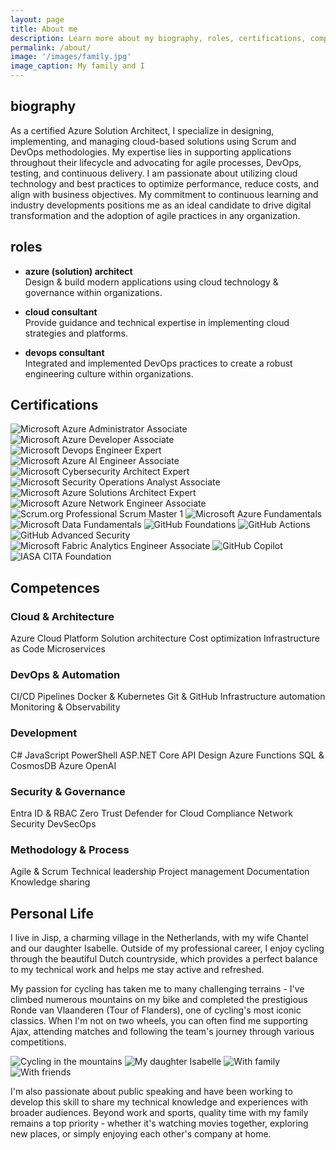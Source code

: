 ```yaml
---
layout: page
title: About me
description: Learn more about my biography, roles, certifications, competences, and more.
permalink: /about/
image: '/images/family.jpg'
image_caption: My family and I
---
```


## biography
As a certified Azure Solution Architect, I specialize in designing, implementing, and managing cloud-based solutions using Scrum and DevOps methodologies. My expertise lies in supporting applications throughout their lifecycle and advocating for agile processes, DevOps, testing, and continuous delivery. I am passionate about utilizing cloud technology and best practices to optimize performance, reduce costs, and align with business objectives. My commitment to continuous learning and industry developments positions me as an ideal candidate to drive digital transformation and the adoption of agile practices in any organization.

## roles
- **azure (solution) architect**  
  Design & build modern applications using cloud technology & governance within organizations.

- **cloud consultant**  
  Provide guidance and technical expertise in implementing cloud strategies and platforms.

- **devops consultant**  
  Integrated and implemented DevOps practices to create a robust engineering culture within organizations.

## Certifications

<div class="certifications-grid">
  <img src="/images/Picture1.png" alt="Microsoft Azure Administrator Associate">
  <img src="/images/Picture2.png" alt="Microsoft Azure Developer Associate">
  <img src="/images/Picture3.png" alt="Microsoft Devops Engineer Expert">
  <img src="/images/Picture4.png" alt="Microsoft Azure AI Engineer Associate">
  <img src="/images/Picture5.png" alt="Microsoft Cybersecurity Architect Expert">
  <img src="/images/Picture6.png" alt="Microsoft Security Operations Analyst Associate">
  <img src="/images/Picture7.png" alt="Microsoft Azure Solutions Architect Expert">
  <img src="/images/Picture8.png" alt="Microsoft Azure Network Engineer Associate">
  <img src="/images/Picture9.png" alt="Scrum.org Professional Scrum Master 1">
  <img src="/images/Picture10.png" alt="Microsoft Azure Fundamentals">
  <img src="/images/Picture11.png" alt="Microsoft Data Fundamentals">
  <img src="/images/Picture12.png" alt="GitHub Foundations">
  <img src="/images/Picture13.png" alt="GitHub Actions">
  <img src="/images/Picture14.png" alt="GitHub Advanced Security">
  <img src="/images/Picture15.png" alt="Microsoft Fabric Analytics Engineer Associate">
  <img src="/images/Picture16.png" alt="GitHub Copilot">
  <img src="/images/Picture17.png" alt="IASA CITA Foundation">
</div>

## Competences

<div class="competences-container">
  <div class="competence-area">
    <h3>Cloud & Architecture</h3>
    <div class="skill-tags">
      <span class="skill-tag">Azure Cloud Platform</span>
      <span class="skill-tag">Solution architecture</span>
      <span class="skill-tag">Cost optimization</span>
      <span class="skill-tag">Infrastructure as Code</span>
      <span class="skill-tag">Microservices</span>
    </div>
  </div>
  
  <div class="competence-area">
    <h3>DevOps & Automation</h3>
    <div class="skill-tags">
      <span class="skill-tag">CI/CD Pipelines</span>
      <span class="skill-tag">Docker & Kubernetes</span>
      <span class="skill-tag">Git & GitHub</span>
      <span class="skill-tag">Infrastructure automation</span>
      <span class="skill-tag">Monitoring & Observability</span>
    </div>
  </div>
  
  <div class="competence-area">
    <h3>Development</h3>
    <div class="skill-tags">
      <span class="skill-tag">C#</span>
      <span class="skill-tag">JavaScript</span>
      <span class="skill-tag">PowerShell</span>
      <span class="skill-tag">ASP.NET Core</span>
      <span class="skill-tag">API Design</span>
      <span class="skill-tag">Azure Functions</span>
      <span class="skill-tag">SQL & CosmosDB</span>
      <span class="skill-tag">Azure OpenAI</span>
    </div>
  </div>
  
  <div class="competence-area">
    <h3>Security & Governance</h3>
    <div class="skill-tags">
      <span class="skill-tag">Entra ID & RBAC</span>
      <span class="skill-tag">Zero Trust</span>
      <span class="skill-tag">Defender for Cloud</span>
      <span class="skill-tag">Compliance</span>
      <span class="skill-tag">Network Security</span>
      <span class="skill-tag">DevSecOps</span>
    </div>
  </div>
  
  <div class="competence-area">
    <h3>Methodology & Process</h3>
    <div class="skill-tags">
      <span class="skill-tag">Agile & Scrum</span>
      <span class="skill-tag">Technical leadership</span>
      <span class="skill-tag">Project management</span>
      <span class="skill-tag">Documentation</span>
      <span class="skill-tag">Knowledge sharing</span>
    </div>
  </div>
</div>

## Personal Life
I live in Jisp, a charming village in the Netherlands, with my wife Chantel and our daughter Isabelle. Outside of my professional career, I enjoy cycling through the beautiful Dutch countryside, which provides a perfect balance to my technical work and helps me stay active and refreshed.

My passion for cycling has taken me to many challenging terrains - I've climbed numerous mountains on my bike and completed the prestigious Ronde van Vlaanderen (Tour of Flanders), one of cycling's most iconic classics. When I'm not on two wheels, you can often find me supporting Ajax, attending matches and following the team's journey through various competitions.

<div class="personal-gallery">
  <img src="/images/cycling.jpg" alt="Cycling in the mountains" style="object-position: center 20%; object-fit: cover;">
  <img src="/images/Isabelle.jpg" alt="My daughter Isabelle" style="object-position: center 12%; object-fit: cover;">
  <img src="/images/Isabelle-Chantel.jpg" alt="With family" style="object-position: center 5%; object-fit: cover;">
  <img src="/images/friends.jpg" alt="With friends" style="object-position: center 20%; object-fit: cover;">
</div>

I'm also passionate about public speaking and have been working to develop this skill to share my technical knowledge and experiences with broader audiences. Beyond work and sports, quality time with my family remains a top priority - whether it's watching movies together, exploring new places, or simply enjoying each other's company at home.
